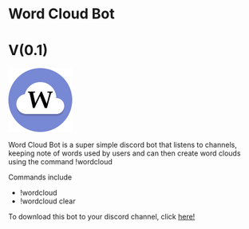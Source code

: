 # Word Cloud Bot
# V(0.1)

![N|Solid](https://github.com/Darkspine77/WordCloudBot/blob/master/WordCloudBot_icon.png)

Word Cloud Bot is a super simple discord bot that listens to channels, keeping note of words used by users and can then create word clouds using the command !wordcloud

Commands include
  - !wordcloud
  - !wordcloud clear

To download this bot to your discord channel, click [here!](https://discordapp.com/oauth2/authorize?client_id=263490610328109056&scope=bot&permissions=0)
